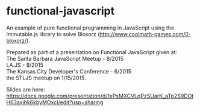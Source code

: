# functional-javascript
An example of pure functional programming in JavaScript using the Immutable.js library to solve Bloxorz (http://www.coolmath-games.com/0-bloxorz/).  
  
Prepared as part of a presentation on Functional JavaScript given at:  
The Santa Barbara JavaScript Meetup - 8/2015  
LA.JS - 8/2015  
The Kansas City Developer's Conference - 6/2015  
the STLJS meetup on 1/15/2015.   

Slides are here: https://docs.google.com/presentation/d/1xPxMXCVLqPzSUarK_aTp2S9DOtH63axihk6kbyMOxcI/edit?usp=sharing
